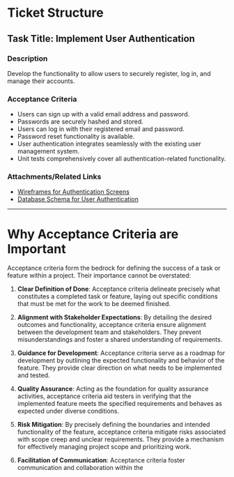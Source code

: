 # Ticket Structure

## Task Title: Implement User Authentication

### Description
Develop the functionality to allow users to securely register, log in, and manage their accounts.

### Acceptance Criteria
- Users can sign up with a valid email address and password.
- Passwords are securely hashed and stored.
- Users can log in with their registered email and password.
- Password reset functionality is available.
- User authentication integrates seamlessly with the existing user management system.
- Unit tests comprehensively cover all authentication-related functionality.

### Attachments/Related Links
- [Wireframes for Authentication Screens](https://example.com/wireframes)
- [Database Schema for User Authentication](https://example.com/database-schema)

---

# Why Acceptance Criteria are Important

Acceptance criteria form the bedrock for defining the success of a task or feature within a project. Their importance cannot be overstated:

1. **Clear Definition of Done**: Acceptance criteria delineate precisely what constitutes a completed task or feature, laying out specific conditions that must be met for the work to be deemed finished.

2. **Alignment with Stakeholder Expectations**: By detailing the desired outcomes and functionality, acceptance criteria ensure alignment between the development team and stakeholders. They prevent misunderstandings and foster a shared understanding of requirements.

3. **Guidance for Development**: Acceptance criteria serve as a roadmap for development by outlining the expected functionality and behavior of the feature. They provide clear direction on what needs to be implemented and tested.

4. **Quality Assurance**: Acting as the foundation for quality assurance activities, acceptance criteria aid testers in verifying that the implemented feature meets the specified requirements and behaves as expected under diverse conditions.

5. **Risk Mitigation**: By precisely defining the boundaries and intended functionality of the feature, acceptance criteria mitigate risks associated with scope creep and unclear requirements. They provide a mechanism for effectively managing project scope and prioritizing work.

6. **Facilitation of Communication**: Acceptance criteria foster communication and collaboration within the